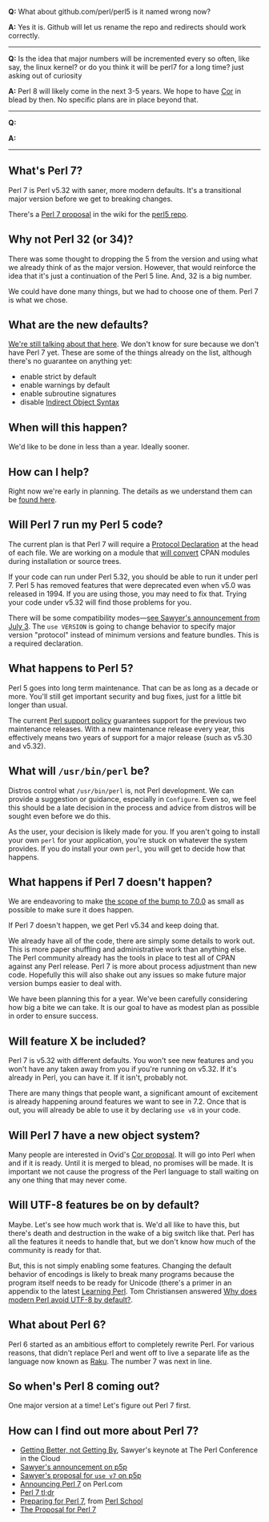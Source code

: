 **Q:** What about github.com/perl/perl5 is it named wrong now?

**A:** Yes it is. Github will let us rename the repo and redirects should work correctly.

---

**Q:** Is the idea that major numbers will be incremented every so often, like say, the linux kernel? or do you think it will be perl7 for a long time? just asking out of curiosity

**A:** Perl 8 will likely come in the next 3-5 years. We hope to have [Cor](https://github.com/Ovid/Cor/wiki) in blead by then. No specific plans are in place beyond that.

---

**Q:** 

**A:** 

---

## What's Perl 7?

Perl 7 is Perl v5.32 with saner, more modern defaults. It's a transitional major version before we get to breaking changes.

There's a [Perl 7 proposal](https://github.com/Perl/perl5/wiki/The-Proposal-for-Perl-7) in the wiki for the [perl5 repo](https://github.com/Perl/perl5/).

## Why not Perl 32 (or 34)?

There was some thought to dropping the 5 from the version and using what we already think of as the major version. However, that would reinforce the idea that it's just a continuation of the Perl 5 line. And, 32 is a big number. 

We could have done many things, but we had to choose one of them. Perl 7 is what we chose.

## What are the new defaults?

[We're still talking about that here](Defaults-for-v7). We don't know for sure because we don't have Perl 7 yet. These are some of the things already on the list, although there's no guarantee on anything yet:

* enable strict by default
* enable warnings by default
* enable subroutine signatures
* disable [Indirect Object Syntax](https://metacpan.org/pod/perlobj#Indirect-Object-Syntax)

## When will this happen?

We'd like to be done in less than a year. Ideally sooner. 

## How can I help?

Right now we're early in planning. The details as we understand them can be [found here](The-Proposal-for-Perl-7).

## Will Perl 7 run my Perl 5 code?

The current plan is that Perl 7 will require a [Protocol Declaration](Perl-Protocol-Declaration) at the head of each file. We are working on a module that [will convert](Making-CPAN-work-on-Perl-7) CPAN modules during installation or source trees.

If your code can run under Perl 5.32, you should be able to run it under perl 7. Perl 5 has removed features that were deprecated even when v5.0 was released in 1994. If you are using those, you may need to fix that. Trying your code under v5.32 will find those problems for you.

There will be some compatibility modes—[see Sawyer's announcement from July 3](https://www.nntp.perl.org/group/perl.perl5.porters/2020/07/msg257817.html). The `use VERSION` is going to change behavior to specify major version "protocol" instead of minimum versions and feature bundles. This is a required declaration. 

## What happens to Perl 5?

Perl 5 goes into long term maintenance. That can be as long as a decade or more. You'll still get important security and bug fixes, just for a little bit longer than usual.

The current [Perl support policy](https://perldoc.perl.org/perlpolicy.html) guarantees support for the previous two maintenance releases. With a new maintenance release every year, this effectively means two years of support for a major release (such as v5.30 and v5.32).

## What will `/usr/bin/perl` be?

Distros control what `/usr/bin/perl` is, not Perl development. We can provide a suggestion or guidance, especially in `Configure`. Even so, we feel this should be a late decision in the process and advice from distros will be sought even before we do this. 

As the user, your decision is likely made for you. If you aren't going to install your own `perl` for your application, you're stuck on whatever the system provides. If you do install your own `perl`, you will get to decide how that happens.

## What happens if Perl 7 doesn't happen?

We are endeavoring to make [the scope of the bump to 7.0.0](The-Proposal-for-Perl-7#what-we-need-to-do-before-perl-7) as small as possible to make sure it does happen. 

If Perl 7 doesn't happen, we get Perl v5.34 and keep doing that.

We already have all of the code, there are simply some details to work out. This is more paper shuffling and administrative work than anything else. The Perl community already has the tools in place to test all of CPAN against any Perl release. Perl 7 is more about process adjustment than new code. Hopefully this will also shake out any issues so make future major version bumps easier to deal with.

We have been planning this for a year. We've been carefully considering how big a bite we can take. It is our goal to have as modest plan as possible in order to ensure success.

## Will feature X be included?

Perl 7 is v5.32 with different defaults. You won't see new features and you won't have any taken away from you if you're running on v5.32. If it's already in Perl, you can have it. If it isn't, probably not.

There are many things that people want, a significant amount of excitement is already happening around features we want to see in 7.2. Once that is out, you will already be able to use it by declaring `use v8` in your code.

## Will Perl 7 have a new object system?

Many people are interested in Ovid's [Cor proposal](https://github.com/Ovid/Cor). It will go into Perl when and if it is ready. Until it is merged to blead, no promises will be made. It is important we not cause the progress of the Perl language to stall waiting on any one thing that may never come.

## Will UTF-8 features be on by default?

Maybe. Let's see how much work that is. We'd all like to have this, but there's death and destruction in the wake of a big switch like that. Perl has all the features it needs to handle that, but we don't know how much of the community is ready for that.

But, this is not simply enabling some features. Changing the default behavior of encodings is likely to break many programs because the program itself needs to be ready for Unicode (there's a primer in an appendix to the latest [Learning Perl](https://www.learningperl.com). Tom Christiansen answered [Why does modern Perl avoid UTF-8 by default?](https://stackoverflow.com/a/6163129/2766176).

## What about Perl 6?

Perl 6 started as an ambitious effort to completely rewrite Perl. For various reasons, that didn't replace Perl and went off to live a separate life as the language now known as [Raku](https://www.raku.org). The number 7 was next in line.

## So when's Perl 8 coming out?

One major version at a time! Let's figure out Perl 7 first.

## How can I find out more about Perl 7?

* [Getting Better, not Getting By](https://www.youtube.com/watch?v=6wPMh-3qYJM), Sawyer's keynote at The Perl Conference in the Cloud
* [Sawyer's announcement on p5p](https://www.nntp.perl.org/group/perl.perl5.porters/2020/06/msg257565.html)
* [Sawyer's proposal for `use v7` on p5p](https://www.nntp.perl.org/group/perl.perl5.porters/2020/07/msg257817.html)
* [Announcing Perl 7](https://www.perl.com/article/announcing-perl-7/) on Perl.com
* [Perl 7 tl;dr](http://blogs.perl.org/users/brian_d_foy/2020/06/the-perl-7-tldr.html)
* [Preparing for Perl 7](https://leanpub.com/preparing_for_perl7), from [Perl School](https://perlschool.com)
* [The Proposal for Perl 7](https://github.com/Perl/perl5/wiki/The-Proposal-for-Perl-7)